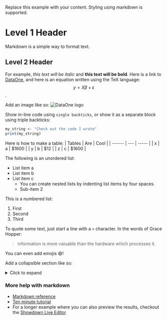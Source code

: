 Replace this example with your content. Styling using markdown is supported.

# Level 1 Header

Markdown is a simple way to format text.

## Level 2 Header

For example, _this text will be italic_ and **this text will be bold**. Here is a link to [DataOne](https://www.dataone.org), and here is an equation written using the TeX language: $$ y =X\beta + \epsilon $$.

Add an image like so: ![DataOne logo](https://www.dataone.org/uploads/dataone-logo-color.png)

Show in-line code using `single backticks`, or show it as a separate block using triple backticks:

```r
my_string <- "Check out the code I wrote"
print(my_string)
```

Here is how to make a table:
| Tables | Are | Cool  |
| ------ | --- | ----- |
| x      | a   | $1600 |
| y      | b   | $12   |
| z      | c   | $1600 |

The following is an unordered list:

- List item a
- List item b
- List item c
  - You can create nested lists by indenting list items by four spaces.
  - Sub-item 2

This is a numbered list:

1. First
2. Second
3. Third

To quote some text, just start a line with a `>` character. In the words of Grace Hopper:

> information is more valuable than the hardware which processes it.

You can even add emojis :smile:!

Add a collapsible section like so:

<details>
<summary>Click to expand</summary>

This content will be hidden until the user clicks.

- You can include Markdown formatting inside
- Lists, **bold**, etc.

</details>

### More help with markdown

- [Markdown reference](https://commonmark.org/help/)
- [Ten minute tutorial](https://commonmark.org/help/tutorial/)
- For a longer example where you can also preview the results, checkout the [Showdown Live Editor](http://demo.showdownjs.com/)
